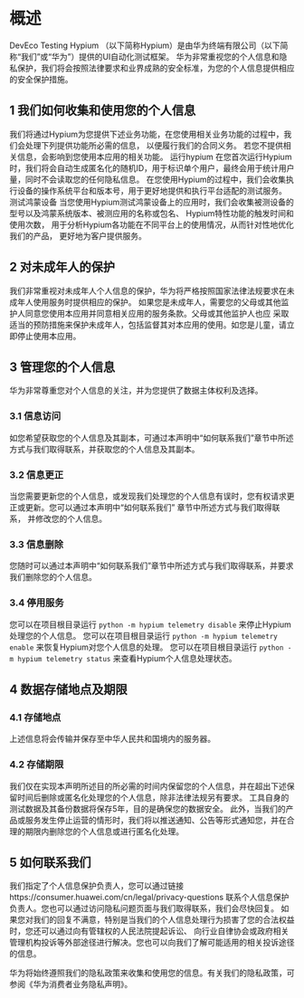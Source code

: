 
# 概述
DevEco Testing Hypium （以下简称Hypium）是由华为终端有限公司（以下简称“我们”或“华为”）提供的UI自动化测试框架。
华为非常重视您的个人信息和隐私保护，我们将会按照法律要求和业界成熟的安全标准，为您的个人信息提供相应的安全保护措施。

## 1 我们如何收集和使用您的个人信息
我们将通过Hypium为您提供下述业务功能，在您使用相关业务功能的过程中，我们会处理下列提供功能所必需的信息，
以便履行我们的合同义务。 若您不提供相关信息，会影响到您使用本应用的相关功能。
运行hypium
在您首次运行Hypium时，我们将会自动生成匿名化的随机ID，用于标识单个用户，最终会用于统计用户量，同时不会读取您的任何隐私信息。
在您使用Hypium的过程中，我们会收集执行设备的操作系统平台和版本号，用于更好地提供和执行平台适配的测试服务。
测试鸿蒙设备
当您使用Hypium测试鸿蒙设备上的应用时，我们会收集被测设备的型号以及鸿蒙系统版本、被测应用的名称或包名、
Hypium特性功能的触发时间和使用次数， 用于分析Hypium各功能在不同平台上的使用情况，从而针对性地优化我们的产品，
更好地为客户提供服务。

## 2 对未成年人的保护
我们非常重视对未成年人个人信息的保护，华为将严格按照国家法律法规要求在未成年人使用服务时提供相应的保护。
如果您是未成年人，需要您的父母或其他监护人同意您使用本应用并同意相关应用的服务条款。父母或其他监护人也应
采取适当的预防措施来保护未成年人，包括监督其对本应用的使用。如您是儿童，请立即停止使用本应用。

## 3 管理您的个人信息
华为非常尊重您对个人信息的关注，并为您提供了数据主体权利及选择。

### 3.1 信息访问
如您希望获取您的个人信息及其副本，可通过本声明中“如何联系我们”章节中所述方式与我们取得联系，并获取您的个人信息及其副本。

### 3.2 信息更正

当您需要更新您的个人信息，或发现我们处理您的个人信息有误时，您有权请求更正或更新。您可以通过本声明中“如何联系我们”
章节中所述方式与我们取得联系， 并修改您的个人信息。 

### 3.3 信息删除
您随时可以通过本声明中“如何联系我们”章节中所述方式与我们取得联系，并要求我们删除您的个人信息。

### 3.4 停用服务
您可以在项目根目录运行 `python -m hypium telemetry disable` 来停止Hypium处理您的个人信息。
您可以在项目根目录运行 `python -m hypium telemetry enable` 来恢复Hypium对您个人信息的处理。
您可以在项目根目录运行 `python -m hypium telemetry status` 来查看Hypium个人信息处理状态。

## 4 数据存储地点及期限

### 4.1 存储地点
上述信息将会传输并保存至中华人民共和国境内的服务器。

### 4.2 存储期限
我们仅在实现本声明所述目的所必需的时间内保留您的个人信息，并在超出下述保留时间后删除或匿名化处理您的个人信息，除非法律法规另有要求。
工具自身的测试数据及其备份数据将保存5年，目的是确保您的数据安全。
此外，当我们的产品或服务发生停止运营的情形时，我们将以推送通知、公告等形式通知您，并在合理的期限内删除您的个人信息或进行匿名化处理。

## 5 如何联系我们
我们指定了个人信息保护负责人，您可以通过链接https://consumer.huawei.com/cn/legal/privacy-questions
联系个人信息保护负责人。您也可以通过访问隐私问题页面与我们取得联系，我们会尽快回复。
如果您对我们的回复不满意，特别是当我们的个人信息处理行为损害了您的合法权益时，您还可以通过向有管辖权的人民法院提起诉讼、
向行业自律协会或政府相关管理机构投诉等外部途径进行解决。您也可以向我们了解可能适用的相关投诉途径的信息。

华为将始终遵照我们的隐私政策来收集和使用您的信息。有关我们的隐私政策，可参阅《华为消费者业务隐私声明》。

